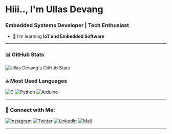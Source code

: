 # Hiii.., I'm Ullas Devang  
### Embedded Systems Developer | Tech Enthusiast 
  
- 🔭 I’m learning **IoT and Embedded Software**  

---

### 📊 GitHub Stats  
![Ullas Devang's GitHub Stats](https://github-readme-stats.vercel.app/api?username=ullasdevang44&show_icons=true&theme=dark)  

### 🔝 Most Used Languages  
![C](https://img.shields.io/badge/-C-00599C?style=flat&logo=c&logoColor=white)
![Python](https://img.shields.io/badge/-Python-3776AB?style=flat&logo=python&logoColor=white)
![Arduino](https://img.shields.io/badge/-Arduino-00979D?style=flat&logo=arduino&logoColor=white)

---

### 🚀 Connect with Me:
[![Instagram](https://img.shields.io/badge/-Instagram-3776AB?style=flat&logo=instagram&logoColor=white)](https://www.instagram.com/_next_wave/)
[![Twitter](https://img.shields.io/badge/-Twitter-1DA1F2?style=flat&logo=twitter&logoColor=white)](https://x.com/_next_wave)
[![LinkedIn](https://img.shields.io/badge/-LinkedIn-0A66C2?style=flat&logo=linkedin&logoColor=white)](https://www.linkedin.com/in/ullas-devang/)
[![Mail](https://img.shields.io/badge/-Email-D14836?style=flat&logo=gmail&logoColor=white)](mailto:ullasdevang44@gmail.com)


---
